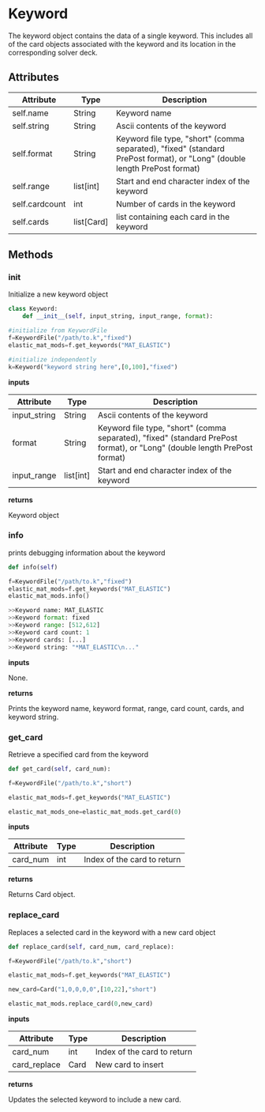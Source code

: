 # Keyword

The keyword object contains the data of a single keyword.  This includes all of the card objects associated with the keyword and its location in the corresponding solver deck.

## Attributes

| Attribute | Type | Description|
|---------|-------------|-------------|
| self.name | String | Keyword name |
| self.string | String | Ascii contents of the keyword |
| self.format | String | Keyword file type, "short" (comma separated), "fixed" (standard PrePost format), or "Long" (double length PrePost format) |
| self.range | list[int] | Start and end character index of the keyword |
| self.cardcount | int | Number of cards in the keyword |
| self.cards | list[Card] | list containing each card in the keyword |





## Methods

### __init__

Initialize a new keyword object

``` python
class Keyword:
    def __init__(self, input_string, input_range, format):

#initialize from KeywordFile
f=KeywordFile("/path/to.k","fixed")
elastic_mat_mods=f.get_keywords("MAT_ELASTIC")

#initialize independently
k=Keyword("keyword string here",[0,100],"fixed")
```
__inputs__

| Attribute | Type | Description|
|---------|-------------|-------------|
| input_string | String | Ascii contents of the keyword |
| format | String | Keyword file type, "short" (comma separated), "fixed" (standard PrePost format), or "Long" (double length PrePost format) |
| input_range | list[int] | Start and end character index of the keyword |


__returns__

Keyword object

### __info__

prints debugging information about the keyword

``` python
def info(self)

f=KeywordFile("/path/to.k","fixed")
elastic_mat_mods=f.get_keywords("MAT_ELASTIC")
elastic_mat_mods.info()

>>Keyword name: MAT_ELASTIC
>>Keyword format: fixed
>>Keyword range: [512,612]
>>Keyword card count: 1
>>Keyword cards: [...]
>>Keyword string: "*MAT_ELASTIC\n..."
```

__inputs__

None.

__returns__

Prints the keyword name, keyword format, range, card count, cards, and keyword string.

### __get_card__

Retrieve a specified card from the keyword

``` python
def get_card(self, card_num):

f=KeywordFile("/path/to.k","short")

elastic_mat_mods=f.get_keywords("MAT_ELASTIC")

elastic_mat_mods_one=elastic_mat_mods.get_card(0)

```

__inputs__

| Attribute | Type | Description|
|---------|-------------|-------------|
| card_num | int | Index of the card to return |


__returns__

Returns Card object.

### __replace_card__

Replaces a selected card in the keyword with a new card object

``` python
def replace_card(self, card_num, card_replace):

f=KeywordFile("/path/to.k","short")

elastic_mat_mods=f.get_keywords("MAT_ELASTIC")

new_card=Card("1,0,0,0,0",[10,22],"short")

elastic_mat_mods.replace_card(0,new_card)

```

__inputs__

| Attribute | Type | Description|
|---------|-------------|-------------|
| card_num | int | Index of the card to return |
| card_replace | Card | New card to insert | 

__returns__

Updates the selected keyword to include a new card.

